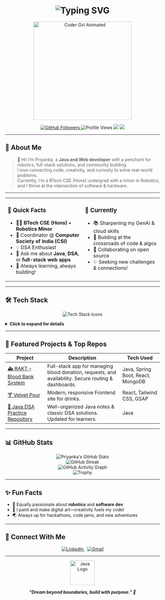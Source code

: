  <!-- Profile README for Priyanka Asthana -->  
   
 <h1 align="center">
   <img src="https://readme-typing-svg.demolab.com?font=Fira+Code&duration=2300&pause=800&color=6C63FF&center=true&vCenter=true&width=500&lines=Hi%2C+I'm+Priyanka+Asthana!;DSA+%7C+Web+Dev+%7C+Robotics+Enthusiast;Building+%F0%9F%9A%80+with+Code+and+Heart" alt="Typing SVG"/>
 </h1>  
 
 <p align="center">
   <img src="https://media.giphy.com/media/qgQUggAC3Pfv687qPC/giphy.gif" width="320" alt="Coder Girl Animated"/> 
 </p>
 
 <p align="center">
   <a href="https://github.com/PriyankaAsthana?tab=followers">
     <img src="https://img.shields.io/github/followers/PriyankaAsthana?label=Followers&style=social" alt="GitHub Followers"/>
   </a>
   <img src="https://komarev.com/ghpvc/?username=PriyankaAsthana&label=Profile+Views&color=6C63FF&style=flat" alt="Profile Views"/>
   <img src="https://img.shields.io/badge/Java-Backend-blueviolet?logo=java&logoColor=white&style=flat"/>
   <img src="https://img.shields.io/badge/Open%20Source-Passion-6C63FF?logo=github"/>
 </p>
 
 ---
 
 ## 🌟 About Me
 
 > 👋 Hi! I’m Priyanka, a **Java and Web developer** with a penchant for robotics, full-stack solutions, and community building.  
 > I love connecting code, creativity, and curiosity to solve real-world problems.  
 > Currently, I’m a BTech CSE (Hons) undergrad with a minor in Robotics,  
 > and I thrive at the intersection of software & hardware.
 
 ---
 
 <table>
 <tr>
 <td valign="top" width="50%">
 
 ### 🔑 Quick Facts
 
 - 🧑‍💻 <b>BTech CSE (Hons)</b> • <b>Robotics Minor</b>
 - 🏅 Coordinator @ <b>Computer Society of India (CSI)</b>
 - 💡 DSA Enthusiast
 - 💬 Ask me about <b>Java</b>, <b>DSA</b>, or <b>full-stack web apps</b>
 - 🌱 Always learning, always building!
 
 </td>
 <td valign="top">
 
 ### 🚀 Currently
 
 - 📚 Sharpening my GenAI & cloud skills
 - 🤖 Building at the crossroads of code & algos
 - 🤝 Collaborating on open source
 - ✨ Seeking new challenges & connections!
 
 </td>
 </tr>
 </table>
 
 ---
 
 ## 🛠️ Tech Stack
 
 <p align="center">
   <img src="https://skillicons.dev/icons?i=java,spring,react,tailwind,html,css,js,nodejs,express,mongodb,mysql,github,git,vscode,postman" alt="Tech Stack Icons"/>
 </p>
 
 <details>
 <summary><b>Click to expand for details</b></summary>
 
 | Language | Backend     | Frontend   | Database    | Tools        |
 |:---------|:------------|:-----------|:------------|:-------------|
 | ![Java](https://img.shields.io/badge/Java-ED8B00?style=flat-square&logo=java&logoColor=white) | ![Spring Boot](https://img.shields.io/badge/Spring_Boot-6DB33F?style=flat-square&logo=springboot&logoColor=white) | ![React](https://img.shields.io/badge/React-20232A?style=flat-square&logo=react&logoColor=61DAFB) | ![MongoDB](https://img.shields.io/badge/MongoDB-4EA94B?style=flat-square&logo=mongodb&logoColor=white) | ![VSCode](https://img.shields.io/badge/VS_Code-007ACC?style=flat-square&logo=visual-studio-code&logoColor=white) |
 | ![Node.js](https://img.shields.io/badge/Node.js-43853D?style=flat-square&logo=node-dot-js&logoColor=white) | ![Express](https://img.shields.io/badge/Express-404D59?style=flat-square&logo=express&logoColor=white) | ![Tailwind CSS](https://img.shields.io/badge/Tailwind_CSS-06B6D4?style=flat-square&logo=tailwind-css&logoColor=white) | ![MySQL](https://img.shields.io/badge/MySQL-4479A1?style=flat-square&logo=mysql&logoColor=white) | ![GitHub](https://img.shields.io/badge/GitHub-181717?style=flat-square&logo=github&logoColor=white) |
 | ![JavaScript](https://img.shields.io/badge/JavaScript-F7DF1E?style=flat-square&logo=javascript&logoColor=black) |  | ![HTML5](https://img.shields.io/badge/HTML5-E34F26?style=flat-square&logo=html5&logoColor=white) ![CSS3](https://img.shields.io/badge/CSS3-1572B6?style=flat-square&logo=css3&logoColor=white) | | ![Postman](https://img.shields.io/badge/Postman-FF6C37?style=flat-square&logo=postman&logoColor=white) |
 
 </details>
 
 ---
 
 ## 🎯 Featured Projects & Top Repos
 
 | Project | Description | Tech Used |
 |---------|-------------|-----------|
 | [🚑 RAKT – Blood Bank System](#) | Full-stack app for managing blood donation, requests, and availability. Secure routing & dashboards. | Java, Spring Boot, React, MongoDB |
 | [🍸 Velvet Pour](https://github.com/PriyankaAsthana/Mojito-cocktails) | Modern, responsive Frontend site for drinks. | React, Tailwind CSS, GSAP |
 | [📘 Java DSA Practice Repository](https://github.com/PriyankaAsthana/PriyankaDSAQuest) | Well-organized Java notes & classic DSA solutions. Updated for learners. | Java |
 
 ---
 
 ## 📊 GitHub Stats
 
 <p align="center">
   <img src="https://github-readme-stats.vercel.app/api?username=PriyankaAsthana&show_icons=true&theme=tokyonight&hide_title=true" alt="Priyanka's GitHub Stats" />
   <br>
   <img src="https://github-readme-streak-stats.herokuapp.com/?user=PriyankaAsthana&theme=tokyonight" alt="GitHub Streak" />
   <br>
   <img src="https://github-readme-activity-graph.vercel.app/graph?username=PriyankaAsthana&theme=tokyo-night&bg_color=282c34&hide_border=true" alt="GitHub Activity Graph" />
   <br>
   <img src="https://github-profile-trophy.vercel.app/?username=PriyankaAsthana&theme=dracula&row=1&column=7" alt="Trophy" />
 </p>
 
 ---
 
 ## ✨ Fun Facts
 
 - 🤖 Equally passionate about **robotics** and **software dev**
 - 🎨 I paint and make digital art—creativity fuels my code!
 - 🌏 Always up for hackathons, code jams, and new adventures
 
 ---
 
 ## 🤝 Connect With Me
 
 <p align="center">
   <a href="https://www.linkedin.com/in/priyanka-asthana-1b9a74250?utm_source=share&utm_campaign=share_via&utm_content=profile&utm_medium=android_app">
     <img src="https://img.shields.io/badge/LinkedIn-blue?logo=linkedin&logoColor=white" alt="LinkedIn" />
   </a>
   &nbsp;
   <a href="mailto:pri45712rir@gmail.com">
     <img src="https://img.shields.io/badge/Email-D14836?logo=gmail&logoColor=white" alt="Gmail" />
   </a>
 </p>
 
 ---
 
 <p align="center">
   <img src="https://cdn.jsdelivr.net/gh/devicons/devicon/icons/java/java-original-wordmark.svg" width="80" alt="Java Logo"/>
 </p>
 
 <p align="center">
   <b><i>“Dream beyond boundaries, build with purpose.” 🚀</i></b>
 </p>

